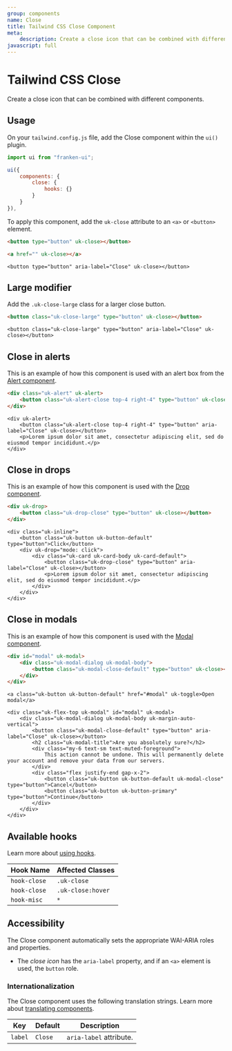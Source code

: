 ```yaml
---
group: components
name: Close
title: Tailwind CSS Close Component
meta:
    description: Create a close icon that can be combined with different components.
javascript: full
---
```


# Tailwind CSS Close

<p class="mt-2 text-xl text-muted-foreground">Create a close icon that can be combined with different components.</p>

## Usage

On your `tailwind.config.js` file, add the Close component within the `ui()` plugin.

```javascript
import ui from "franken-ui";

ui({
    components: {
        close: {
            hooks: {}
        }
    }
}),
```

To apply this component, add the `uk-close` attribute to an `<a>` or `<button>` element.

```html
<button type="button" uk-close></button>

<a href="" uk-close></a>
```

```example
<button type="button" aria-label="Close" uk-close></button>
```


## Large modifier

Add the `.uk-close-large` class for a larger close button.


```html
<button class="uk-close-large" type="button" uk-close></button>
```

```example
<button class="uk-close-large" type="button" aria-label="Close" uk-close></button>
```


## Close in alerts

This is an example of how this component is used with an alert box from the [Alert component](alert.md).

```html
<div class="uk-alert" uk-alert>
    <button class="uk-alert-close top-4 right-4" type="button" uk-close></button>
</div>
```

```example
<div uk-alert>
    <button class="uk-alert-close top-4 right-4" type="button" aria-label="Close" uk-close></button>
    <p>Lorem ipsum dolor sit amet, consectetur adipiscing elit, sed do eiusmod tempor incididunt.</p>
</div>
```


## Close in drops

This is an example of how this component is used with the [Drop component](drop.md).

```html
<div uk-drop>
    <button class="uk-drop-close" type="button" uk-close></button>
</div>
```

```example
<div class="uk-inline">
    <button class="uk-button uk-button-default" type="button">Click</button>
    <div uk-drop="mode: click">
        <div class="uk-card uk-card-body uk-card-default">
            <button class="uk-drop-close" type="button" aria-label="Close" uk-close></button>
            <p>Lorem ipsum dolor sit amet, consectetur adipiscing elit, sed do eiusmod tempor incididunt.</p>
        </div>
    </div>
</div>
```


## Close in modals

This is an example of how this component is used with the [Modal component](modal.md).

```html
<div id="modal" uk-modal>
    <div class="uk-modal-dialog uk-modal-body">
        <button class="uk-modal-close-default" type="button" uk-close></button>
    </div>
</div>
```

```example
<a class="uk-button uk-button-default" href="#modal" uk-toggle>Open modal</a>

<div class="uk-flex-top uk-modal" id="modal" uk-modal>
    <div class="uk-modal-dialog uk-modal-body uk-margin-auto-vertical">
        <button class="uk-modal-close-default" type="button" aria-label="Close" uk-close></button>
        <h2 class="uk-modal-title">Are you absolutely sure?</h2>
        <div class="my-6 text-sm text-muted-foreground">
            This action cannot be undone. This will permanently delete your account and remove your data from our servers.
        </div>
        <div class="flex justify-end gap-x-2">
            <button class="uk-button uk-button-default uk-modal-close" type="button">Cancel</button>
            <button class="uk-button uk-button-primary" type="button">Continue</button>
        </div>
    </div>
</div>
```

## Available hooks

Learn more about [using hooks](/docs/introduction#using-hooks).

| Hook Name       | Affected Classes            |
|-----------------|-----------------------------|
| `hook-close`    | `.uk-close`                 |
| `hook-close`    | `.uk-close:hover`           |
| `hook-misc`     | `*`                         |

## Accessibility
 
The Close component automatically sets the appropriate WAI-ARIA roles and properties.

- The *close icon* has the `aria-label` property, and if an `<a>` element is used, the `button` role.

### Internationalization

The Close component uses the following translation strings. Learn more about [translating components](accessibility.md#internationalization).

| Key          | Default        | Description             |
|--------------|----------------|-------------------------|
| `label`      | `Close`        | `aria-label` attribute. |
